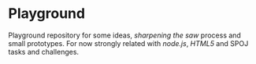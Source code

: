 Playground
==========

Playground repository for some ideas, *sharpening the saw* process and small prototypes. For now strongly related with *node.js*, *HTML5* and SPOJ tasks and challenges.
